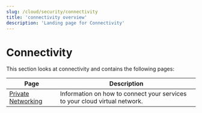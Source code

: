 ```yaml
---
slug: /cloud/security/connectivity
title: 'connectivity overview'
description: 'Landing page for Connectivity'
---
```


# Connectivity

This section looks at connectivity and contains the following pages:

| Page                                                                 | Description                                                                                                                   |
|----------------------------------------------------------------------|-------------------------------------------------------------------------------------------------------------------------------|
| [Private Networking](/cloud/security/private-link-overview)  | Information on how to connect your services to your cloud virtual network.                                                    |
